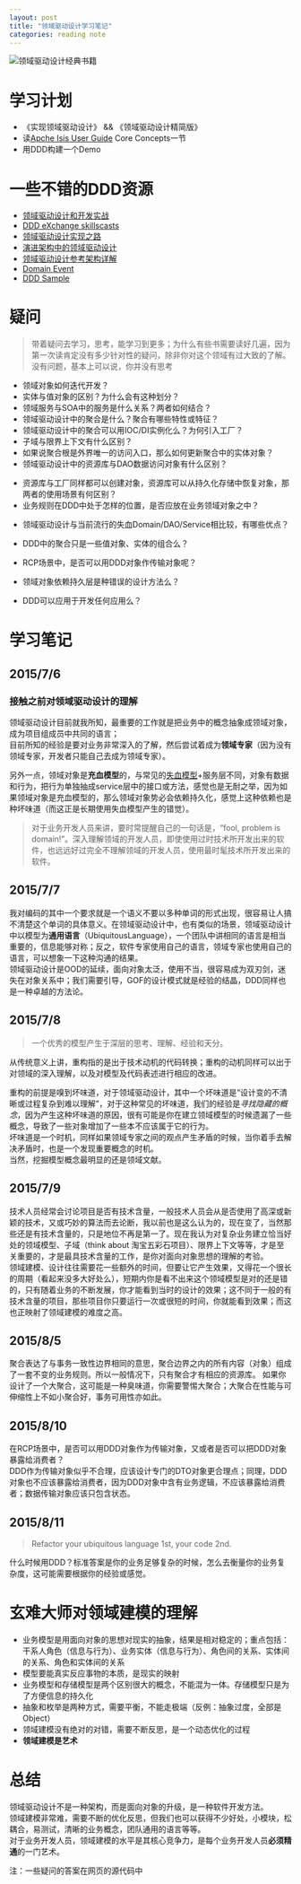 ```yaml
---
layout: post
title: "领域驱动设计学习笔记"
categories: reading note
---
```


![领域驱动设计经典书籍](http://regulusun.github.io/images/ddd-book.jpg)

# 学习计划 
+ 《实现领域驱动设计》 && 《领域驱动设计精简版》
+ 读[Apche Isis User Guide](http://isis.apache.org/guides/ug.html) Core Concepts一节
+ 用DDD构建一个Demo

# 一些不错的DDD资源
+ [领域驱动设计和开发实战](http://www.infoq.com/cn/articles/ddd-in-practice)
+ [DDD eXchange skillscasts](https://skillsmatter.com/conferences/6453-ddd-exchange-2015#skillscasts)
+ [领域驱动设计实现之路](http://www.infoq.com/cn/articles/implementation-road-of-domain-driven-design?utm_source=infoq&utm_medium=related_content_link&utm_campaign=relatedContent_articles_clk)
+ [演进架构中的领域驱动设计](http://www.infoq.com/cn/articles/ddd-evolving-architecture)
+ [领域驱动设计参考架构详解](http://blog.csdn.net/bluishglc/article/details/6681253)
+ [Domain Event](http://martinfowler.com/eaaDev/DomainEvent.html)
+ [DDD Sample](http://dddsample.sourceforge.net/)

# 疑问  
> 带着疑问去学习，思考，能学习到更多；为什么有些书需要读好几遍，因为第一次读肯定没有多少针对性的疑问，除非你对这个领域有过大致的了解。没有问题，基本上可以说，你并没有思考

+ 领域对象如何迭代开发？
+ 实体与值对象的区别？为什么会有这种划分？
+ 领域服务与SOA中的服务是什么关系？两者如何结合？
+ 领域驱动设计中的聚合是什么？聚合有哪些特性或特征？
+ 领域驱动设计中的聚合可以用IOC/DI实例化么？为何引入工厂？
+ 子域与限界上下文有什么区别？
+ 如果说聚合根是外界唯一的访问入口，那么如何更新聚合中的实体对象？
+ 领域驱动设计中的资源库与DAO数据访问对象有什么区别？

<!-- DAO方法是细粒度的，更接近数据库，而资源库方法的粒度粗一些，而且更接近领域。此外，一个资源库类中能注入多个DAO。资源库和DAO能防止解耦的领域模型去处理数据访问和持久化细节 -->
+ 资源库与工厂同样都可以创建对象，资源库可以从持久化存储中恢复对象，那两者的使用场景有何区别？
+ 业务规则在DDD中处于怎样的位置，是否应放在业务领域对象之中？

<!-- 业务规则固然是业务领域的一部分，应放在领域对象DO中，但更好的做法，是把业务规则放到规则引擎中去维护 -->
+ 领域驱动设计与当前流行的失血Domain/DAO/Service相比较，有哪些优点？

<!-- 失血的领域对象，会导到肥服务层，业务边界模糊；而领域驱动设计，除了能为带个团队创建通用的语言进行沟通，最关键是的它真实的反映了业务的本质 -->
+ DDD中的聚合只是一些值对象、实体的组合么？  

<!-- 不一定，聚合一般是包含一些值对象和实体对象，但也有可能包含聚合 -->
+ RCP场景中，是否可以用DDD对象作传输对象呢？

<!-- DTO应只含有状态，所以DO领域对象不能当作DTO对象 -->
+ 领域对象依赖持久层是种错误的设计方法么？

<!-- 领域对象DO在领域驱动设计中，是需要依赖资源库的，又资源库又依赖持久层；领域对象具有数据与行为，而行为一般会和持久层打交道，所以DO必然会依赖持久层 -->
+ DDD可以应用于开发任何应用么？

<!-- DDD比较适合复杂的业务系统开发，对简单的应用系统，应用DDD反而使简单的事情变复杂了 -->

# 学习笔记
## 2015/7/6
### 接触之前对领域驱动设计的理解

  领域驱动设计目前就我所知，最重要的工作就是把业务中的概念抽象成领域对象，成为项目组成员中共同的语言；  
  目前所知的经验是要对业务非常深入的了解，然后尝试着成为**领域专家**（因为没有领域专家，开发者只能自己去成为领域专家）。

  另外一点，领域对象是**充血模型**的，与常见的[失血模型](http://martinfowler.com/bliki/AnemicDomainModel.html)+服务层不同，对象有数据和行为，把行为单独抽成service层中的接口或方法，感觉也是无耐之举，因为如果领域对象是充血模型的，那么领域对象势必会依赖持久化，感觉上这种依赖也是种坏味道（而这正是长期使用失血模型产生的错觉）。

> 对于业务开发人员来讲，要时常提醒自己的一句话是，“fool, problem is domain!”。深入理解领域的开发人员，即使使用过时技术所开发出来的软件，也远远好过完全不理解领域的开发人员，使用最时髦技术所开发出来的软件。  

## 2015/7/7
  我对编码的其中一个要求就是一个语义不要以多种单词的形式出现，很容易让人搞不清楚这个单词的具体意义。在领域驱动设计中，也有类似的场景，领域驱动设计中以模型为**通用语言**（UbiquitousLanguage），一个团队中讲相同的语言是相当重要的，信息能够对称；反之，软件专家使用自己的语言，领域专家也使用自己的语言，可以想象一下这种沟通的结果。  
  领域驱动设计是OOD的延续，面向对象太泛，使用不当，很容易成为双刃剑，迷失在对象关系中；我们需要引导，GOF的设计模式就是经验的结晶，DDD同样也是一种卓越的方法论。

## 2015/7/8
> 一个优秀的模型产生于深层的思考、理解、经验和天分。  

  从传统意义上讲，重构指的是出于技术动机的代码转换；重构的动机同样可以出于对领域的深入理解，以及对模型及代码表述进行相应的改进。  

  重构的前提是嗅到坏味道，对于领域驱动设计，其中一个坏味道是“设计变的不清晰或过程复杂到难以理解”，对于这种常见的坏味道，我们的经验是*寻找隐藏的概念*，因为产生这种坏味道的原因，很有可能是你在建立领域模型的时候遗漏了一些概念，导致了一些对象增加了一些本不应该属于它的行为。  
  坏味道是一个时机，同样如果领域专家之间的观点产生矛盾的时候，当你着手去解决矛盾时，也是一个发现重要概念的时机。  
  当然，挖掘模型概念最明显的还是领域文献。  

## 2015/7/9
  技术人员经常会讨论项目是否有技术含量，一般技术人员会从是否使用了高深或新颖的技术，又或巧妙的算法而去论断，我以前也是这么认为的，现在变了，当然那些还是有技术含量的，只是地位不再是第一了。现在我认为对复杂业务建立恰当好处的领域模型、子域（think about 淘宝五彩石项目）、限界上下文等等，才是至关重要的，才是最具技术含量的工作，是你对面向对象思想的理解的考验。  
  领域建模、设计往往需要花一些额外的时间，但要让它产生效果，又得花一个很长的周期（看起来没多大好处么），短期内你是看不出来这个领域模型是对的还是错的，只有随着业务的不断发展，你才能看到当时的设计的效果；这不同于一般的有技术含量的项目，那些项目你只要运行一次或很短的时间，你就能看到效果；而这也正映射了领域建模的难度之高。

## 2015/8/5
  聚合表达了与事务一致性边界相同的意思，聚合边界之内的所有内容（对象）组成了一套不变的业务规则。所以一般情况下，只有聚合才有相应的资源库。
  如果你设计了一个大聚合，这可能是一种臭味道，你需要警惕大聚合；大聚合在性能与可伸缩性上不如小聚合好，事务可用性亦如此。 
## 2015/8/10
  在RCP场景中，是否可以用DDD对象作为传输对象，又或者是否可以把DDD对象暴露给消费者？  
  DDD作为传输对象似乎不合理，应该设计专门的DTO对象更合理点；同理，DDD对象也不应该暴露给消费者，因为DDD对象中含有业务逻辑，不应该暴露给消费者；数据传输对象应该只包含状态。
## 2015/8/11
  > Refactor your ubiquitous language 1st, your code 2nd.  

  什么时候用DDD？标准答案是你的业务足够复杂的时候，怎么去衡量你的业务复杂度，这可能需要根据你的经验或感觉。  

# 玄难大师对领域建模的理解
  + 业务模型是用面向对象的思想对现实的抽象，结果是相对稳定的；重点包括：干系人角色（信息与行为）、业务实体（信息与行为）、角色间的关系、实体间的关系、角色和实体间的关系
  + 模型要能真实反应事物的本质，是现实的映射
  + 业务模型和存储模型是两个区别很大的概念，不能混为一体。存储模型只是为了方便信息的持久化
  + 抽象和枚举是两种方式，需要平衡，不能走极端（反例：抽象过度，全部是Object）
  + 领域建模没有绝对的对错，需要不断反思，是一个动态优化的过程
  + **领域建模是艺术**
    
# 总结
  领域驱动设计不是一种架构，而是面向对象的升级，是一种软件开发方法。  
  领域建模非常难，需要不断的优化反思，但我们也可以获得不少好处，小模块，松耦合，易测试，清晰的业务概念，团队通用的语言等等。  
  对于业务开发人员，领域建模的水平是其核心竞争力，是每个业务开发人员**必须精通**的一门艺术。

注：一些疑问的答案在网页的源代码中
